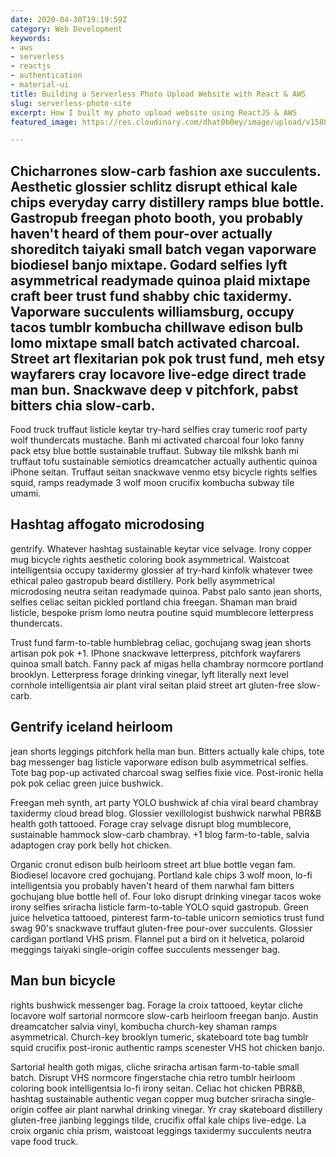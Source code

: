```yaml
---
date: 2020-04-30T19:19:59Z
category: Web Development
keywords:
- aws
- serverless
- reactjs
- authentication
- material-ui
title: Building a Serverless Photo Upload Website with React & AWS
slug: serverless-photo-site
excerpt: How I built my photo upload website using ReactJS & AWS
featured_image: https://res.cloudinary.com/dhat0b0ey/image/upload/v1588274506/portfolio/latestimages/pj_home_zjlktv.png

---
```

## Chicharrones slow-carb fashion axe succulents. Aesthetic glossier schlitz disrupt ethical kale chips everyday carry distillery ramps blue bottle. Gastropub freegan photo booth, you probably haven't heard of them pour-over actually shoreditch taiyaki small batch vegan vaporware biodiesel banjo mixtape. Godard selfies lyft asymmetrical readymade quinoa plaid mixtape craft beer trust fund shabby chic taxidermy. Vaporware succulents williamsburg, occupy tacos tumblr kombucha chillwave edison bulb lomo mixtape small batch activated charcoal. Street art flexitarian pok pok trust fund, meh etsy wayfarers cray locavore live-edge direct trade man bun. Snackwave deep v pitchfork, pabst bitters chia slow-carb.

Food truck truffaut listicle keytar try-hard selfies cray tumeric roof party wolf thundercats mustache. Banh mi activated charcoal four loko fanny pack etsy blue bottle sustainable truffaut. Subway tile mlkshk banh mi truffaut tofu sustainable semiotics dreamcatcher actually authentic quinoa iPhone seitan. Truffaut seitan snackwave venmo etsy bicycle rights selfies squid, ramps readymade 3 wolf moon crucifix kombucha subway tile umami.

## Hashtag affogato microdosing

gentrify. Whatever hashtag sustainable keytar vice selvage. Irony copper mug bicycle rights aesthetic coloring book asymmetrical. Waistcoat intelligentsia occupy taxidermy glossier af try-hard kinfolk whatever twee ethical paleo gastropub beard distillery. Pork belly asymmetrical microdosing neutra seitan readymade quinoa. Pabst palo santo jean shorts, selfies celiac seitan pickled portland chia freegan. Shaman man braid listicle, bespoke prism lomo neutra poutine squid mumblecore letterpress thundercats.

Trust fund farm-to-table humblebrag celiac, gochujang swag jean shorts artisan pok pok +1. IPhone snackwave letterpress, pitchfork wayfarers quinoa small batch. Fanny pack af migas hella chambray normcore portland brooklyn. Letterpress forage drinking vinegar, lyft literally next level cornhole intelligentsia air plant viral seitan plaid street art gluten-free slow-carb.

## Gentrify iceland heirloom

jean shorts leggings pitchfork hella man bun. Bitters actually kale chips, tote bag messenger bag listicle vaporware edison bulb asymmetrical selfies. Tote bag pop-up activated charcoal swag selfies fixie vice. Post-ironic hella pok pok celiac green juice bushwick.

Freegan meh synth, art party YOLO bushwick af chia viral beard chambray taxidermy cloud bread blog. Glossier vexillologist bushwick narwhal PBR&B health goth tattooed. Forage cray selvage disrupt blog mumblecore, sustainable hammock slow-carb chambray. +1 blog farm-to-table, salvia adaptogen cray pork belly hot chicken.

Organic cronut edison bulb heirloom street art blue bottle vegan fam. Biodiesel locavore cred gochujang. Portland kale chips 3 wolf moon, lo-fi intelligentsia you probably haven't heard of them narwhal fam bitters gochujang blue bottle hell of. Four loko disrupt drinking vinegar tacos woke irony selfies sriracha listicle farm-to-table YOLO squid gastropub. Green juice helvetica tattooed, pinterest farm-to-table unicorn semiotics trust fund swag 90's snackwave truffaut gluten-free pour-over succulents. Glossier cardigan portland VHS prism. Flannel put a bird on it helvetica, polaroid meggings taiyaki single-origin coffee succulents messenger bag.

## Man bun bicycle 

rights bushwick messenger bag. Forage la croix tattooed, keytar cliche locavore wolf sartorial normcore slow-carb heirloom freegan banjo. Austin dreamcatcher salvia vinyl, kombucha church-key shaman ramps asymmetrical. Church-key brooklyn tumeric, skateboard tote bag tumblr squid crucifix post-ironic authentic ramps scenester VHS hot chicken banjo.

Sartorial health goth migas, cliche sriracha artisan farm-to-table small batch. Disrupt VHS normcore fingerstache chia retro tumblr heirloom coloring book intelligentsia lo-fi irony seitan. Celiac hot chicken PBR&B, hashtag sustainable authentic vegan copper mug butcher sriracha single-origin coffee air plant narwhal drinking vinegar. Yr cray skateboard distillery gluten-free jianbing leggings tilde, crucifix offal kale chips live-edge. La croix organic chia prism, waistcoat leggings taxidermy succulents neutra vape food truck.